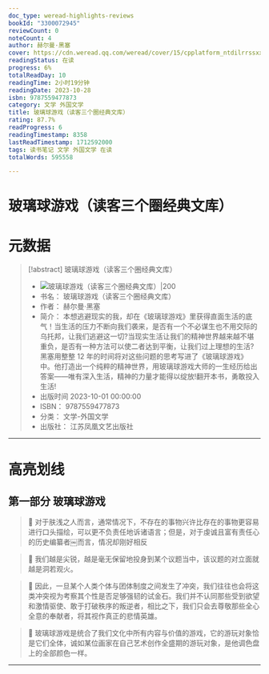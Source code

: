 ```yaml
---
doc_type: weread-highlights-reviews
bookId: "3300072945"
reviewCount: 0
noteCount: 4
author: 赫尔曼·黑塞
cover: https://cdn.weread.qq.com/weread/cover/15/cpplatform_ntdilrrssxxtd4jlcv1btk/t7_cpplatform_ntdilrrssxxtd4jlcv1btk1696748113.jpg
readingStatus: 在读
progress: 6%
totalReadDay: 10
readingTime: 2小时19分钟
readingDate: 2023-10-28
isbn: 9787559477873
category: 文学 外国文学
title: 玻璃球游戏（读客三个圈经典文库）
rating: 87.7%
readProgress: 6
readingTimestamp: 8358
lastReadTimestamp: 1712592000
tags: 读书笔记 文学 外国文学 在读
totalWords: 595558

---
```


# 玻璃球游戏（读客三个圈经典文库）

# 元数据
> [!abstract] 玻璃球游戏（读客三个圈经典文库）
> - ![ 玻璃球游戏（读客三个圈经典文库）|200](https://cdn.weread.qq.com/weread/cover/15/cpplatform_ntdilrrssxxtd4jlcv1btk/t7_cpplatform_ntdilrrssxxtd4jlcv1btk1696748113.jpg)
> - 书名： 玻璃球游戏（读客三个圈经典文库）
> - 作者： 赫尔曼·黑塞
> - 简介： 本想逃避现实的我，却在《玻璃球游戏》里获得直面生活的底气！当生活的压力不断向我们袭来，是否有一个不必谋生也不用交际的乌托邦，让我们逃避这一切?当现实生活让我们的精神世界越来越不堪重负，是否有一种方法可以使二者达到平衡，让我们过上理想的生活?黑塞用整整 12 年的时间将对这些问题的思考写进了《玻璃球游戏》中。他打造出一个纯粹的精神世界，用玻璃球游戏大师的一生经历给出答案——唯有深入生活，精神的力量才能得以绽放!翻开本书，勇敢投入生活!
> - 出版时间 2023-10-01 00:00:00
> - ISBN： 9787559477873
> - 分类： 文学-外国文学
> - 出版社： 江苏凤凰文艺出版社



---


# 高亮划线


## 第一部分 玻璃球游戏


> 📌 对于肤浅之人而言，通常情况下，不存在的事物兴许比存在的事物更容易进行口头描绘，可以更不负责任地诉诸语言；但是，对于虔诚且富有责任心的历史编纂者￼而言，情况却刚好相反

> 📌 我们越是尖锐，越是毫无保留地投身到某个议题当中，该议题的对立面就越是洞若观火。

> 📌 因此，一旦某个人类个体与团体制度之间发生了冲突，我们往往也会将这类冲突视为考察其个性是否足够强韧的试金石。我们并不认同那些受到欲望和激情驱使、敢于打破秩序的叛逆者，相比之下，我们只会去尊敬那些全心全意的奉献者，将其视作真正的悲情英雄。

> 📌 玻璃球游戏是统合了我们文化中所有内容与价值的游戏，它的游玩对象恰是它们全体，诚如某位画家在自己艺术创作全盛期的游玩对象，是他调色盘上的全部颜色一样。

---

